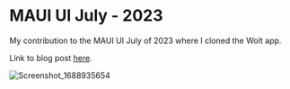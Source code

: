 # MAUI UI July - 2023
My contribution to the MAUI UI July of 2023 where I cloned the Wolt app.

Link to blog post [here](andreasnesheim.no/maui-ui-july-2023-replicating-wolt-app/).


![Screenshot_1688935654](https://github.com/andreas-nesheim/MAUIUIJuly2023/assets/11583629/d8d3f422-bf42-44e2-98a1-81aae3048425)
